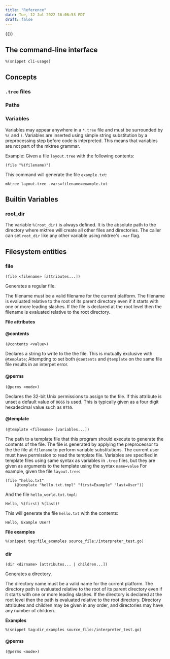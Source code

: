 ```yaml
---
title: "Reference"
date: Tue, 12 Jul 2022 16:06:53 EDT
draft: false
---
```


{{<toc>}}

## The command-line interface

```
%(snippet cli-usage)
```

## Concepts

### `.tree` files

### Paths

### Variables

Variables may appear anywhere in a `*.tree` file and must be surrounded by
`%(` and `)`.  Variables are inserted using simple string substitution by a
preprocessing step before code is interpreted. This means that variables are
not part of the mktree grammar.

Example:  Given a file `layout.tree` with the following contents:

```
(file "%(filename)")
```

This command will generate the file `example.txt`:

```
mktree layout.tree -vars=filename=example.txt
```

## Builtin Variables

### root_dir

The variable `%(root_dir)` is always defined. It is the absolute path to the
directory where mktree will create all other files and directories. The caller
can set `root_dir` like any other variable using mktree's `-var` flag.

## Filesystem entities

### file

```
(file <filename> [attributes...])
```

Generates a regular file.

The filename must be a valid filename for the current platform. The filename is
evaluated relative to the root of its parent directory even if it starts with
one or more leading slashes. If the file is declared at the root level then the
filename is evaluated relative to the root directory.

__File attributes__

#### @contents

```
(@contents <value>)
```

Declares a string <value> to write to the the file. This is mutually exclusive
with `@template`; Attempting to set both `@contents` and `@template` on the
same file file results in an interpet error.

#### @perms

```
(@perms <mode>)
```

Declares the 32-bit Unix permissions to assign to the file. If this attribute 
is unset a default value of `0666` is used. This is typically given as a four
digit hexadecimal value such as `0755`.

#### @template

```
(@template <filename> [variables...])
```

The path to a template file that this program should execute to generate the 
contents of the file.  The file is generated by applying the preprocessor to
the the file at `filename` to perform variable substitutions. The current user
must have permission to read the template file. Variables are specified in
template files using same syntax as variables in `.tree` files, but they are
given as arguments to the template using the syntax `name=value` For example,
given the file `layout.tree`:

```
(file "hello.txt"
    (@template "hello.txt.tmpl" "first=Example" "last=User"))
```

And the file `hello_world.txt.tmpl`:

```
Hello, %(first) %(last)!
```

This will generate the file `hello.txt` with the contents:

```
Hello, Example User!
```

__File examples__

```
%(snippet tag:file_examples source_file:/interpreter_test.go)
```

### dir

```
(dir <dirname> [attributes... | children...])
```

Generates a directory.

The directory name must be a valid name for the current platform. The directory
path is evaluated relative to the root of its parent directory even if it starts
with one or more leading slashes. If the directory is declared at the root level
then the path is evaluated relative to the root directory. Directory attributes
and children may be given in any order, and directories may have any number of
children.

__Examples__

```
%(snippet tag:dir_examples source_file:/interpreter_test.go)
```

#### @perms

```
(@perms <mode>)
```
